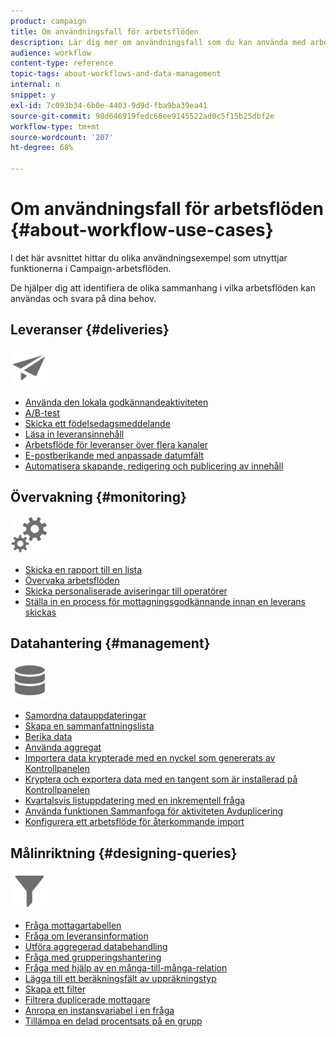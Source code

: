 ```yaml
---
product: campaign
title: Om användningsfall för arbetsflöden
description: Lär dig mer om användningsfall som du kan använda med arbetsflöden i Campaign Classic.
audience: workflow
content-type: reference
topic-tags: about-workflows-and-data-management
internal: n
snippet: y
exl-id: 7c093b34-6b0e-4403-9d9d-fba9ba39ea41
source-git-commit: 98d646919fedc66ee9145522ad0c5f15b25dbf2e
workflow-type: tm+mt
source-wordcount: '207'
ht-degree: 68%

---
```


# Om användningsfall för arbetsflöden {#about-workflow-use-cases}

I det här avsnittet hittar du olika användningsexempel som utnyttjar funktionerna i Campaign-arbetsflöden.

De hjälper dig att identifiera de olika sammanhang i vilka arbetsflöden kan användas och svara på dina behov.

## Leveranser {#deliveries}

<img src="assets/do-not-localize/icon_send.svg" width="60px">

* [Använda den lokala godkännandeaktiviteten](../../workflow/using/using-the-local-approval-activity.md)
* [A/B-test](../../delivery/using/a-b-testing-use-case.md)
* [Skicka ett födelsedagsmeddelande](../../workflow/using/sending-a-birthday-email.md)
* [Läsa in leveransinnehåll](../../workflow/using/loading-delivery-content.md)
* [Arbetsflöde för leveranser över flera kanaler](../../workflow/using/cross-channel-delivery-workflow.md)
* [E-postberikande med anpassade datumfält](../../workflow/using/email-enrichment-with-custom-date-fields.md)
* [Automatisera skapande, redigering och publicering av innehåll](../../delivery/using/automating-via-workflows.md#examples)

## Övervakning {#monitoring}

<img src="assets/do-not-localize/icon_monitoring.svg" width="60px">

* [Skicka en rapport till en lista](../../workflow/using/sending-a-report-to-a-list.md)
* [Övervaka arbetsflöden](../../workflow/using/supervising-workflows.md)
* [Skicka personaliserade aviseringar till operatörer](../../workflow/using/sending-personalized-alerts-to-operators.md)
* [Ställa in en process för mottagningsgodkännande innan en leverans skickas](../../workflow/using/using-the-local-approval-activity.md)

## Datahantering {#management}

<img src="assets/do-not-localize/icon_manage.svg" width="60px">

* [Samordna datauppdateringar](../../workflow/using/coordinating-data-updates.md)
* [Skapa en sammanfattningslista](../../workflow/using/creating-a-summary-list.md)
* [Berika data](../../workflow/using/enriching-data.md)
* [Använda aggregat](../../workflow/using/using-aggregates.md)
* [Importera data krypterade med en nyckel som genererats av Kontrollpanelen](../../platform/using/unzip-decrypt.md)
* [Kryptera och exportera data med en tangent som är installerad på Kontrollpanelen](../../workflow/using/how-to-use-workflow-data.md#use-case-gpg-encrypt)
* [Kvartalsvis listuppdatering med en inkrementell fråga](../../workflow/using/quarterly-list-update.md)
* [Använda funktionen Sammanfoga för aktiviteten Avduplicering](../../workflow/using/deduplication-merge.md)
* [Konfigurera ett arbetsflöde för återkommande import](../../workflow/using/recurring-import-workflow.md)

## Målinriktning {#designing-queries}

<img src="assets/do-not-localize/icon_filter.svg" width="60px">

* [Fråga mottagartabellen](../../workflow/using/querying-recipient-table.md)
* [Fråga om leveransinformation](../../workflow/using/querying-delivery-information.md)
* [Utföra aggregerad databehandling](../../workflow/using/performing-aggregate-computing.md)
* [Fråga med grupperingshantering](../../workflow/using/querying-using-grouping-management.md)
* [Fråga med hjälp av en många-till-många-relation](../../workflow/using/querying-using-many-to-many-relationship.md)
* [Lägga till ett beräkningsfält av uppräkningstyp](../../workflow/using/adding-enumeration-type-calculated-field.md)
* [Skapa ett filter](../../workflow/using/creating-a-filter.md)
* [Filtrera duplicerade mottagare](../../workflow/using/filtering-duplicated-recipients.md)
* [Anropa en instansvariabel i en fråga](../../workflow/using/javascript-scripts-and-templates.md#calling-an-instance-variable-in-a-query)
* [Tillämpa en delad procentsats på en grupp](../../workflow/using/javascript-scripts-and-templates.md#example)
